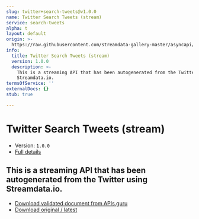 ```yaml
---
slug: twitter+search-tweets@v1.0.0
name: Twitter Search Tweets (stream)
service: search-tweets
alpha: t
layout: default
origin: >-
  https://raw.githubusercontent.com/streamdata-gallery-master/asyncapi/master/_listings/twitter/twitter-search-tweets-stream-async.md
info:
  title: Twitter Search Tweets (stream)
  version: 1.0.0
  description: >-
    This is a streaming API that has been autogenerated from the Twitter using
    Streamdata.io.
termsOfService: ''
externalDocs: {}
stub: true

---
```

# Twitter Search Tweets (stream)

* Version: `1.0.0`
* [Full details](../html/twitter+search-tweets@v1.0.0.html)



## This is a streaming API that has been autogenerated from the Twitter using Streamdata.io.



* [Download validated document from APIs.guru](https://raw.githubusercontent.com/APIs-guru/asyncapi-directory/master/docs/APIs/twitter%2Bsearch-tweets%40v1.0.0.yaml)
* [Download original / latest](https://raw.githubusercontent.com/streamdata-gallery-master/asyncapi/master/_listings/twitter/twitter-search-tweets-stream-async.md)

<script type="application/ld+json">
{
  "@context": "http://schema.org/",
  "@type": "WebAPI",
  "description": "This is a streaming API that has been autogenerated from the Twitter using Streamdata.io.",
  "documentation": "",

  "name": "Twitter Search Tweets (stream)"
}
</script>
